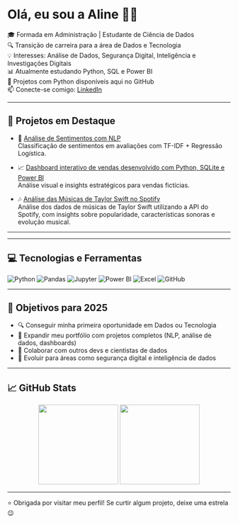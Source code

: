 # Olá, eu sou a Aline 👩‍💻

🎓 Formada em Administração | Estudante de Ciência de Dados  
🔍 Transição de carreira para a área de Dados e Tecnologia  
💡 Interesses: Análise de Dados, Segurança Digital, Inteligência e Investigações Digitais  
📊 Atualmente estudando Python, SQL e Power BI  
🐍 Projetos com Python disponíveis aqui no GitHub  
📫 Conecte-se comigo: [LinkedIn](https://www.linkedin.com/in/alinedapaz)

---

## 🚀 Projetos em Destaque

- 🔎 [Análise de Sentimentos com NLP](https://github.com/alinepax/nlp-avaliacoes-clientes)  
  Classificação de sentimentos em avaliações com TF-IDF + Regressão Logística.

- 📈 [Dashboard interativo de vendas desenvolvido com Python, SQLite e Power BI](https://github.com/alinepax/dashboard-vendas)   
  Análise visual e insights estratégicos para vendas fictícias.

- 🎶 [Análise das Músicas de Taylor Swift no Spotify](https://github.com/alinepax/analise_spotify_taylorswift)  
  Análise dos dados de músicas de Taylor Swift utilizando a API do Spotify, com insights sobre popularidade, características sonoras e evolução musical.

---

---

## 💻 Tecnologias e Ferramentas

![Python](https://img.shields.io/badge/-Python-333?style=flat&logo=python)
![Pandas](https://img.shields.io/badge/-Pandas-150458?style=flat&logo=pandas)
![Jupyter](https://img.shields.io/badge/-Jupyter-F37626?style=flat&logo=jupyter)
![Power BI](https://img.shields.io/badge/-Power%20BI-F2C811?style=flat&logo=power-bi)
![Excel](https://img.shields.io/badge/-Excel-217346?style=flat&logo=microsoft-excel)
![GitHub](https://img.shields.io/badge/-GitHub-181717?style=flat&logo=github)

---

## 🎯 Objetivos para 2025

- 🔍 Conseguir minha primeira oportunidade em Dados ou Tecnologia
- 📂 Expandir meu portfólio com projetos completos (NLP, análise de dados, dashboards)
- 🤝 Colaborar com outros devs e cientistas de dados
- 🚀 Evoluir para áreas como segurança digital e inteligência de dados

---

## 📈 GitHub Stats

<div align="center">
  <img height="180em" src="https://github-readme-stats.vercel.app/api?username=alinepax&show_icons=true&theme=radical" />
  <img height="180em" src="https://github-readme-stats.vercel.app/api/top-langs/?username=alinepax&layout=compact&theme=radical" />
</div>


---

⭐ Obrigada por visitar meu perfil! Se curtir algum projeto, deixe uma estrela 😉
